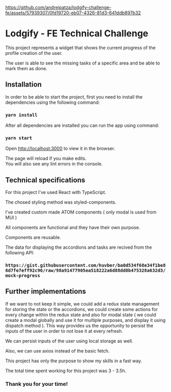 https://github.com/andreipatza/lodgify-challenge-fe/assets/57939307/0fd19720-eb07-4326-81d3-641ddb897b32

# Lodgify - FE Technical Challenge

This project represents a widget that shows the current progress of the profile creation of the user.

The user is able to see the missing tasks of a specific area and be able to mark them as done.

## Installation

In order to be able to start the project, first you need to install the dependencies using the following command:

### `yarn install`

After all dependencies are installed you can run the app using command:

### `yarn start`

Open [http://localhost:3000](http://localhost:3000) to view it in the browser.

The page will reload if you make edits.\
You will also see any lint errors in the console.

## Technical specifications

For this project I've used React with TypeScript.

The chosed styling method was styled-components.

I've created custom made ATOM components ( only modal is used from MUI )

All components are functional and they have their own purpose.

Components are reusable.

The data for displaying the accordions and tasks are recived from the following API:

### `https://gist.githubusercontent.com/huvber/ba0d534f68e34f1be86d7fe7eff92c96/raw/98a91477905ea518222a6d88dd8b475328a632d3/mock-progress`

## Further implementations

If we want to not keep it simple, we could add a redux state management for storing the state or the accordions, we could create some actions for every change within the redux state and also for modal state ( we could create a modal globally and use it for multiple purposes, and display it using dispatch method ). This way provides us the opportunity to persist the inputs of the user in order to not lose it at every refresh.

We can persist inputs of the user using local storage as well. 

Also, we can use axios instead of the basic fetch.

This project has only the purpose to show my skills in a fast way.

The total time spent working for this project was 3 - 3.5h.

### Thank you for your time!

